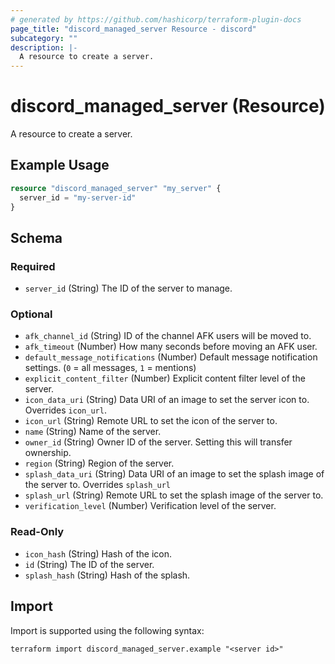 ```yaml
---
# generated by https://github.com/hashicorp/terraform-plugin-docs
page_title: "discord_managed_server Resource - discord"
subcategory: ""
description: |-
  A resource to create a server.
---
```


# discord_managed_server (Resource)

A resource to create a server.

## Example Usage

```terraform
resource "discord_managed_server" "my_server" {
  server_id = "my-server-id"
}
```

<!-- schema generated by tfplugindocs -->
## Schema

### Required

- `server_id` (String) The ID of the server to manage.

### Optional

- `afk_channel_id` (String) ID of the channel AFK users will be moved to.
- `afk_timeout` (Number) How many seconds before moving an AFK user.
- `default_message_notifications` (Number) Default message notification settings. (`0` = all messages, `1` = mentions)
- `explicit_content_filter` (Number) Explicit content filter level of the server.
- `icon_data_uri` (String) Data URI of an image to set the server icon to. Overrides `icon_url`.
- `icon_url` (String) Remote URL to set the icon of the server to.
- `name` (String) Name of the server.
- `owner_id` (String) Owner ID of the server. Setting this will transfer ownership.
- `region` (String) Region of the server.
- `splash_data_uri` (String) Data URI of an image to set the splash image of the server to. Overrides `splash_url`
- `splash_url` (String) Remote URL to set the splash image of the server to.
- `verification_level` (Number) Verification level of the server.

### Read-Only

- `icon_hash` (String) Hash of the icon.
- `id` (String) The ID of the server.
- `splash_hash` (String) Hash of the splash.

## Import

Import is supported using the following syntax:

```shell
terraform import discord_managed_server.example "<server id>"
```
